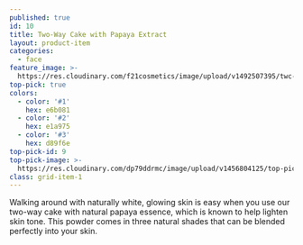 ```yaml
---
published: true
id: 10
title: Two-Way Cake with Papaya Extract
layout: product-item
categories:
  - face
feature_image: >-
  https://res.cloudinary.com/f21cosmetics/image/upload/v1492507395/twc-papaya.jpg
top-pick: true
colors:
  - color: '#1'
    hex: e6b081
  - color: '#2'
    hex: e1a975
  - color: '#3'
    hex: d89f6e
top-pick-id: 9
top-pick-image: >-
  https://res.cloudinary.com/dp79ddrmc/image/upload/v1456804125/top-pick/twoWayCake.jpg
class: grid-item-1
---
```

Walking around with naturally white, glowing skin is easy when you use our two-way cake with natural papaya essence, which is known to help lighten skin tone. This powder comes in three natural shades that can be blended perfectly into your skin.
